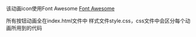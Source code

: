 该动画icon使用Font Awesome
[Font Awesome](https://fontawesome.dashgame.com/)

所有按钮动画全在index.html文件中
样式文件style.css，css文件中会区分每个动画所用到的代码